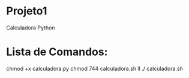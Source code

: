 # Projeto1
 Calculadora Python
# Lista de Comandos:

chmod +x calculadora.py
chmod 744 calculadora.sh
ll
./ calculadora.sh
